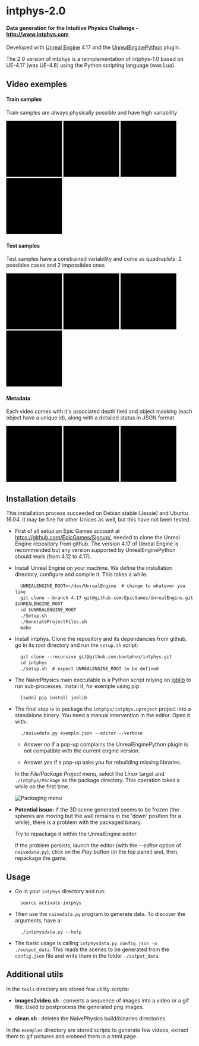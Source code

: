 # intphys-2.0 #

#### Data generation for the Intuitive Physics Challenge - http://www.intphys.com ####

Developed with
[Unreal Engine](https://www.unrealengine.com/what-is-unreal-engine-4)
4.17 and the [UnrealEnginePython](https://github.com/20tab/UnrealEnginePython)
plugin.

The 2.0 version of intphys is a reimplementation of intphys-1.0 based on UE-4.17 (was
UE-4.8) using the Python scripting language (was Lua).


## Video exemples ##

#### Train samples ####

Train samples are always physically possible and have high variability

<img src="exemples/gif/train_1.gif" width="150"> <img src="exemples/gif/train_2.gif" width="150"> <img src="exemples/gif/train_3.gif" width="150"> <img src="exemples/gif/train_4.gif" width="150">


#### Test samples ####

Test samples have a constrained variability and come as quadruplets: 2
possibles cases and 2 impossibles ones

<img src="exemples/gif/test_1.gif" width="150"> <img src="exemples/gif/test_2.gif" width="150"> <img src="exemples/gif/test_3.gif" width="150"> <img src="exemples/gif/test_4.gif" width="150">


#### Metadata ####

Each video comes with it's associated depth field and object masking
(each object have a unique id), along with a detailed status in JSON
format.

<img src="exemples/gif/meta_1.gif" width="150"> <img src="exemples/gif/meta_2.gif" width="150"> <img src="exemples/gif/meta_3.gif" width="150">


## Installation details ##

This installation process succeeded on Debian stable (Jessie) and
Ubuntu 16.04. It may be fine for other Unices as well, but this have
not been tested.

* First of all setup an Epic Games account at
  https://github.com/EpicGames/Signup/, needed to clone the Unreal
  Engine repository from github. The version 4.17 of Unreal Engine is
  recommended but any version supported by UnrealEnginePython should
  work (from 4.12 to 4.17).

* Install Unreal Engine on your machine. We define the installation
  directory, configure and compile it. This takes a while.

        UNREALENGINE_ROOT=~/dev/UnrealEngine  # change to whatever you like
        git clone --branch 4.17 git@github.com:EpicGames/UnrealEngine.git $UNREALENGINE_ROOT
        cd $UNREALENGINE_ROOT
        ./Setup.sh
        ./GenerateProjectFiles.sh
        make

* Install intphys. Clone the repository and its dependancies
  from github, go in its root directory and run the `setup.sh` script:

        git clone --recursive git@github.com:bootphon/intphys.git
        cd intphys
        ./setup.sh  # expect UNREALENGINE_ROOT to be defined

* The NaivePhysics main executable is a Python script relying
  on [joblib](https://pythonhosted.org/joblib) to run
  sub-processes. Install it, for exemple using pip:

        [sudo] pip install joblib


* The final step is to package the
  `intphys/intphys.uproject` project into a standalone
  binary. You need a manual intervention in the editor. Open it with:

        ./naivedata.py exemple.json --editor --verbose

  * Answer *no* if a pop-up complains the UnrealEnginePython plugin is
    not compatible with the current engine version.

  * Answer *yes* if a pop-up asks you for rebuilding missing libraries.

  In the *File/Package Project* menu, select the *Linux* target and
  `./intphys/Package` as the package directory. This operation takes a
  while on the first time.

  ![Packaging menu](https://docs.unrealengine.com/latest/images/Engine/Basics/Projects/Packaging/packaging_menu.jpg)


* **Potential issue:** If the 3D scene generated seems to be frozen
  (the spheres are moving but the wall remains in the 'down' position
  for a while), there is a problem with the packaged binary.

  Try to repackage it within the UnrealEngine editor.

  If the problem persists, launch the editor (with the *--editor*
  option of `naivedata.py`), click on the *Play* button (in the top
  panel) and, then, repackage the game.


## Usage ##

* Go in your `intphys` directory and run:

        source activate-intphys

* Then use the `naivedata.py` program to generate data. To discover
  the arguments, have a:

        ./intphysdata.py --help

* The basic usage is calling `intphysdata.py config.json -o
  ./output_data`. This reads the scenes to be generated from the
  `config.json` file and write them in the folder `./output_data`.


## Additional utils ##

In the `tools` directory are stored few utility scripts:

* **images2video.sh** : converts a sequence of images into a video or
  a gif file. Used to postprocess the generated png images.

* **clean.sh** : deletes the NaivePhysics build/binaries directories.

In the `exemples` directory are stored scripts to generate few videos,
extract them to gif pictures and embeed them in a html page.
